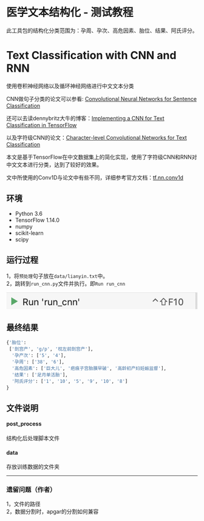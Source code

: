 
# 医学文本结构化  - 测试教程
此工具包的结构化分类范围为：孕周、孕次、高危因素、胎位、结果、阿氏评分。

# Text Classification with CNN and RNN

使用卷积神经网络以及循环神经网络进行中文文本分类

CNN做句子分类的论文可以参看: [Convolutional Neural Networks for Sentence Classification](https://arxiv.org/abs/1408.5882)

还可以去读dennybritz大牛的博客：[Implementing a CNN for Text Classification in TensorFlow](http://www.wildml.com/2015/12/implementing-a-cnn-for-text-classification-in-tensorflow/)

以及字符级CNN的论文：[Character-level Convolutional Networks for Text Classification](https://arxiv.org/abs/1509.01626)

本文是基于TensorFlow在中文数据集上的简化实现，使用了字符级CNN和RNN对中文文本进行分类，达到了较好的效果。

文中所使用的Conv1D与论文中有些不同，详细参考官方文档：[tf.nn.conv1d](https://www.tensorflow.org/api_docs/python/tf/nn/conv1d)


## 环境

- Python 3.6
- TensorFlow 1.14.0
- numpy
- scikit-learn
- scipy

## 运行过程
1，将`预处理`句子放在`data/lianyin.txt`中。  
2，跳转到`run_cnn.py`文件并执行。即`Run run_cnn`   

![images/jiaocheng1.png](images/jiaocheng1.png)

## 最终结果
```python
{'胎位':
 ['剖宫产', 'g/p', '枕左前剖宫产'],
  '孕产次': ['5', '4'],
  '孕周': ['38', '6'],
  '高危因素': ['巨大儿', '疤痕子宫胎膜早破', '高龄初产妇妊娠监督'], 
  '结果': ['足月单活胎'], 
  '阿氏评分': ['1', '10', '5', '9', '10', '8']
}
```

## 文件说明
#### post_process
结构化后处理脚本文件
#### data
存放训练数据的文件夹

---
### 遗留问题（作者）
1，文件的路径  
2，数据分割时，apgar的分割如何兼容
